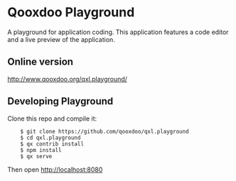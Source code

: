 # Qooxdoo Playground

A playground for application coding.
This application features a code editor and a live preview of the application.

## Online version

http://www.qooxdoo.org/qxl.playground/ 

## Developing Playground
Clone this repo and compile it:

```
    $ git clone https://github.com/qooxdoo/qxl.playground
    $ cd qxl.playground
    $ qx contrib install
    $ npm install
    $ qx serve
```
Then open [http://localhost:8080](http://localhost:8080)

